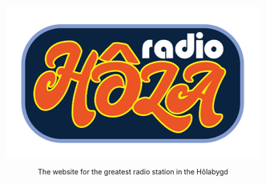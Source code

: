 ![alt text](https://github.com/holaradio/holaradio.github.io/blob/main/src/images/radiohola.png "Radio Hôla logotype")
<p align="center">The website for the greatest radio station in the Hôlabygd</p>
